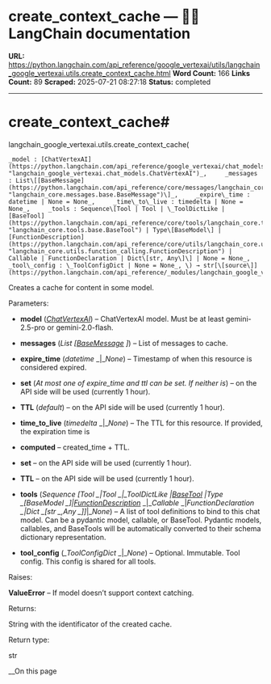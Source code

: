 # create_context_cache — 🦜🔗 LangChain  documentation

**URL:** https://python.langchain.com/api_reference/google_vertexai/utils/langchain_google_vertexai.utils.create_context_cache.html
**Word Count:** 166
**Links Count:** 89
**Scraped:** 2025-07-21 08:27:18
**Status:** completed

---

# create\_context\_cache\#

langchain\_google\_vertexai.utils.create\_context\_cache\(

    _model : [ChatVertexAI](https://python.langchain.com/api_reference/google_vertexai/chat_models/langchain_google_vertexai.chat_models.ChatVertexAI.html#langchain_google_vertexai.chat_models.ChatVertexAI "langchain_google_vertexai.chat_models.ChatVertexAI")_,     _messages : List\[[BaseMessage](https://python.langchain.com/api_reference/core/messages/langchain_core.messages.base.BaseMessage.html#langchain_core.messages.base.BaseMessage "langchain_core.messages.base.BaseMessage")\]_,     _expire\_time : datetime | None = None_,     _time\_to\_live : timedelta | None = None_,     _tools : Sequence\[Tool | Tool | \_ToolDictLike | [BaseTool](https://python.langchain.com/api_reference/core/tools/langchain_core.tools.base.BaseTool.html#langchain_core.tools.base.BaseTool "langchain_core.tools.base.BaseTool") | Type\[BaseModel\] | [FunctionDescription](https://python.langchain.com/api_reference/core/utils/langchain_core.utils.function_calling.FunctionDescription.html#langchain_core.utils.function_calling.FunctionDescription "langchain_core.utils.function_calling.FunctionDescription") | Callable | FunctionDeclaration | Dict\[str, Any\]\] | None = None_,     _tool\_config : \_ToolConfigDict | None = None_, \) → str[\[source\]](https://python.langchain.com/api_reference/_modules/langchain_google_vertexai/utils.html#create_context_cache)\#     

Creates a cache for content in some model.

Parameters:     

  * **model** \([_ChatVertexAI_](https://python.langchain.com/api_reference/google_vertexai/chat_models/langchain_google_vertexai.chat_models.ChatVertexAI.html#langchain_google_vertexai.chat_models.ChatVertexAI "langchain_google_vertexai.chat_models.ChatVertexAI")\) – ChatVertexAI model. Must be at least gemini-2.5-pro or gemini-2.0-flash.

  * **messages** \(_List_ _\[_[_BaseMessage_](https://python.langchain.com/api_reference/core/messages/langchain_core.messages.base.BaseMessage.html#langchain_core.messages.base.BaseMessage "langchain_core.messages.base.BaseMessage") _\]_\) – List of messages to cache.

  * **expire\_time** \(_datetime_ _|__None_\) – Timestamp of when this resource is considered expired.

  * **set** \(_At most one_ _of_ _expire\_time and ttl can be set. If neither is_\) – on the API side will be used \(currently 1 hour\).

  * **TTL** \(_default_\) – on the API side will be used \(currently 1 hour\).

  * **time\_to\_live** \(_timedelta_ _|__None_\) – The TTL for this resource. If provided, the expiration time is

  * **computed** – created\_time + TTL.

  * **set** – on the API side will be used \(currently 1 hour\).

  * **TTL** – on the API side will be used \(currently 1 hour\).

  * **tools** \(_Sequence_ _\[__Tool_ _|__Tool_ _|__\_ToolDictLike_ _|_[_BaseTool_](https://python.langchain.com/api_reference/core/tools/langchain_core.tools.base.BaseTool.html#langchain_core.tools.base.BaseTool "langchain_core.tools.base.BaseTool") _|__Type_ _\[__BaseModel_ _\]__|_[_FunctionDescription_](https://python.langchain.com/api_reference/core/utils/langchain_core.utils.function_calling.FunctionDescription.html#langchain_core.utils.function_calling.FunctionDescription "langchain_core.utils.function_calling.FunctionDescription") _|__Callable_ _|__FunctionDeclaration_ _|__Dict_ _\[__str_ _,__Any_ _\]__\]__|__None_\) – A list of tool definitions to bind to this chat model. Can be a pydantic model, callable, or BaseTool. Pydantic models, callables, and BaseTools will be automatically converted to their schema dictionary representation.

  * **tool\_config** \(_\_ToolConfigDict_ _|__None_\) – Optional. Immutable. Tool config. This config is shared for all tools.

Raises:     

**ValueError** – If model doesn’t support context catching.

Returns:     

String with the identificator of the created cache.

Return type:     

str

__On this page